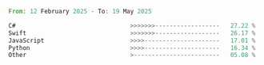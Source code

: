 <!--START_SECTION:Languages-->

```rust
From: 12 February 2025 - To: 19 May 2025

C#                                >>>>>>>------------------   27.22 %
Swift                             >>>>>>>------------------   26.17 %
JavaScript                        >>>>---------------------   17.01 %
Python                            >>>>---------------------   16.34 %
Other                             >------------------------   05.08 %
```

<!--END_SECTION:Languages-->

